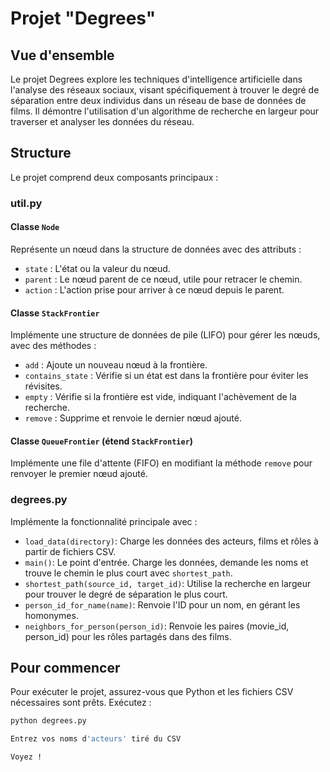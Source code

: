 # Projet "Degrees"

## Vue d'ensemble

Le projet Degrees explore les techniques d'intelligence artificielle dans l'analyse des réseaux sociaux, visant spécifiquement à trouver le degré de séparation entre deux individus dans un réseau de base de données de films. Il démontre l'utilisation d'un algorithme de recherche en largeur pour traverser et analyser les données du réseau.

## Structure

Le projet comprend deux composants principaux :

### util.py

#### Classe `Node`

Représente un nœud dans la structure de données avec des attributs :
- `state` : L'état ou la valeur du nœud.
- `parent` : Le nœud parent de ce nœud, utile pour retracer le chemin.
- `action` : L'action prise pour arriver à ce nœud depuis le parent.

#### Classe `StackFrontier`

Implémente une structure de données de pile (LIFO) pour gérer les nœuds, avec des méthodes :
- `add` : Ajoute un nouveau nœud à la frontière.
- `contains_state` : Vérifie si un état est dans la frontière pour éviter les révisites.
- `empty` : Vérifie si la frontière est vide, indiquant l'achèvement de la recherche.
- `remove` : Supprime et renvoie le dernier nœud ajouté.

#### Classe `QueueFrontier` (étend `StackFrontier`)

Implémente une file d'attente (FIFO) en modifiant la méthode `remove` pour renvoyer le premier nœud ajouté.

### degrees.py

Implémente la fonctionnalité principale avec :
- `load_data(directory)`: Charge les données des acteurs, films et rôles à partir de fichiers CSV.
- `main()`: Le point d'entrée. Charge les données, demande les noms et trouve le chemin le plus court avec `shortest_path`.
- `shortest_path(source_id, target_id)`: Utilise la recherche en largeur pour trouver le degré de séparation le plus court.
- `person_id_for_name(name)`: Renvoie l'ID pour un nom, en gérant les homonymes.
- `neighbors_for_person(person_id)`: Renvoie les paires (movie_id, person_id) pour les rôles partagés dans des films.

## Pour commencer

Pour exécuter le projet, assurez-vous que Python et les fichiers CSV nécessaires sont prêts. Exécutez :

```bash
python degrees.py

Entrez vos noms d'acteurs' tiré du CSV

Voyez !
